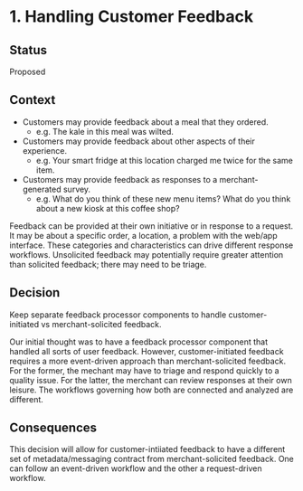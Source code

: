 # 1. Handling Customer Feedback

## Status
Proposed

## Context
* Customers may provide feedback about a meal that they ordered.
  * e.g. The kale in this meal was wilted.
* Customers may provide feedback about other aspects of their experience.
  * e.g. Your smart fridge at this location charged me twice for the same item.
* Customers may provide feedback as responses to a merchant-generated survey.
  * e.g. What do you think of these new menu items? What do you think about a new kiosk at this coffee shop?

Feedback can be provided at their own initiative or in response to a request. It may be about a specific order, a location, a problem with the web/app interface. These categories and characteristics can drive different response workflows. Unsolicited feedback may potentially require greater attention than solicited feedback; there may need to be triage. 

## Decision
Keep separate feedback processor components to handle customer-initiated vs merchant-solicited feedback.

Our initial thought was to have a feedback processor component that handled all sorts of user feedback. However, customer-initiated feedback requires a more event-driven approach than merchant-solicited feedback. For the former, the mechant may have to triage and respond quickly to a quality issue. For the latter, the merchant can review responses at their own leisure. The workflows governing how both are connected and analyzed are different.

## Consequences
This decision will allow for customer-intiiated feedback to have a different set of metadata/messaging contract from merchant-solicited feedback.
One can follow an event-driven workflow and the other a request-driven workflow.
